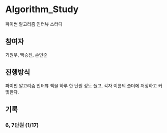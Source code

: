 # Algorithm_Study
파이썬 알고리즘 인터뷰 스터디 

## 참여자
기원우, 백승진, 손인준

## 진행방식
파이썬 알고리즘 인터뷰 책을 하루 한 단원 정도 풀고, 각자 이름의 폴더에 저장하고 커밋한다.

## 기록
### 6, 7단원 (1/17)
